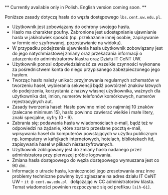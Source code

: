 ** Currently available only in Polish. English version coming soon. **

Poniższe zasady dotyczą hasła do węzła dostępowego <code>lbs.cent.uw.edu.pl</code>.

- Użytkownik jest zobowiązany do ochrony swojego hasła.
- Hasło ma charakter poufny. Zabronione jest udostępnianie ujawnianie hasła w jakikolwiek sposób (np. przekazanie innej osobie, zapisywanie w formie nie szyfrowanej, pozostawianie na widoku).
- W przypadku podejrzenia ujawnienia hasła użytkownik zobowiązany jest do jego natychmiastowej zmiany oraz przekazania informacji o zdarzeniu do administratorów klastra oraz Działu IT CeNT UW.
- Użytkownik ponosi odpowiedzialność za wszelkie czynności wykonane za pośrednictwem konta do niego przypisanego zabezpieczonego jego hasłem.
- Tworząc hasło należy unikać: przyjmowania regularnych schematów w tworzeniu haseł, wybierania sekwencji bądź powtórzeń znaków łatwych do podejrzenia, korzystania z nazwy własnej użytkownika, ważnych dla użytkownika dat, imion, numerów telefonów komórkowych, numerów rejestracyjnych aut.
- Zasady tworzenia haseł: Hasło powinno mieć co najmniej 10 znaków (zalecane minimum 15), hasło powinno zawierać wielkie i małe litery, znaki specjalne, cyfry (0 - 9).
- Zabrania się: podawania hasła w wiadomościach e-mail, bądź też w odpowiedzi na żądanie, które zostało przesłane pocztą e-mail, wpisywania haseł do komputerów powstających w użytku publicznym np. komputery w kafejkach internetowych, hotelach, bibliotekach itd, zapisywania haseł w plikach niezaszyfrowanych.
- Użytkownik zobligowany jest do zmiany hasła nadanego przez administratora przy pierwszej próbie logowania.
- Zmiana hasła dostępowego do węzła dostępowego wymuszana jest co 90 dni.
- Informacje o utracie hasła, konieczności jego zresetowania oraz inne problemy techniczne powinny być zgłaszane na adres działu IT CeNT UW - <code>it @ cent.uw.edu.pl </code> dołączając w CC administratorów klasta. Temat wiadomości powinien rozpoczynać się od prefiksu <code>[sih-61]</code>.

